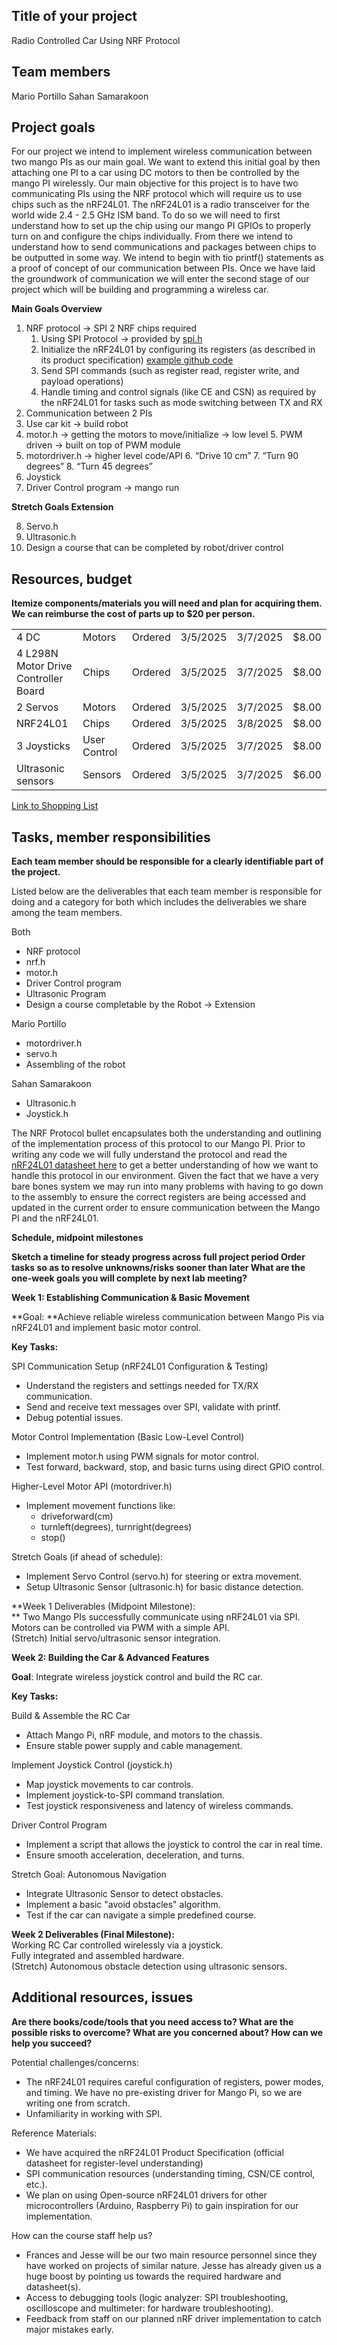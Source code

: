 
## **Title of your project**

Radio Controlled Car Using NRF Protocol


## **Team members**

Mario Portillo Sahan Samarakoon


## **Project goals**

For our project we intend to implement wireless communication between two mango PIs as our main goal. We want to extend this initial goal by then attaching one PI to a car using DC motors to then be controlled by the mango PI wirelessly. Our main objective for this project is to have two communicating PIs using the NRF protocol which will require us to use chips such as the nRF24L01. The nRF24L01 is a radio transceiver for the world wide 2.4 - 2.5 GHz ISM band. To do so we will need to first understand how to set up the chip using our mango PI GPIOs to properly turn on and configure the chips individually. From there we intend to understand how to send communications and packages between chips to be outputted in some way. We intend to begin with tio printf() statements as a proof of concept of our communication between PIs. Once we have laid the groundwork of communication we will enter the second stage of our project which will be building and programming a wireless car. 

**Main Goals Overview**



1. NRF protocol -> SPI 2 NRF chips required
    1. Using SPI Protocol -> provided by [spi.h](https://github.com/cs107e/cs107e.github.io/blob/master/project/code_extras/spi.h)
    2. Initialize the nRF24L01 by configuring its registers (as described in its product specification) [example github code ](https://github.com/controllerstech/NRF24L01)
    3. Send SPI commands (such as register read, register write, and payload operations)
    4. Handle timing and control signals (like CE and CSN) as required by the nRF24L01 for tasks such as mode switching between TX and RX
2. Communication between 2 PIs
3. Use car kit -> build robot
4. motor.h -> getting the motors to move/initialize -> low level
    5. PWM driven -> built on top of PWM module
5. motordriver.h  -> higher level code/API 
    6. “Drive 10 cm”
    7. “Turn 90 degrees”
    8. “Turn 45 degrees”
6. Joystick
7. Driver Control program -> mango run

**Stretch Goals Extension**



8. Servo.h
9. Ultrasonic.h
10. Design a course that can be completed by robot/driver control


## **Resources, budget**

**Itemize components/materials you will need and plan for acquiring them. We can reimburse the cost of parts up to $20 per person.**


<table>
  <tr>
   <td>4 DC
   </td>
   <td>Motors
   </td>
   <td>Ordered
   </td>
   <td>3/5/2025
   </td>
   <td>3/7/2025
   </td>
   <td>$8.00
   </td>
  </tr>
  <tr>
   <td>4 L298N Motor Drive Controller Board
   </td>
   <td>Chips
   </td>
   <td>Ordered
   </td>
   <td>3/5/2025
   </td>
   <td>3/7/2025
   </td>
   <td>$8.00
   </td>
  </tr>
  <tr>
   <td>2 Servos
   </td>
   <td>Motors
   </td>
   <td>Ordered
   </td>
   <td>3/5/2025
   </td>
   <td>3/7/2025
   </td>
   <td>$8.00
   </td>
  </tr>
  <tr>
   <td>NRF24L01
   </td>
   <td>Chips
   </td>
   <td>Ordered
   </td>
   <td>3/5/2025
   </td>
   <td>3/8/2025
   </td>
   <td>$8.00
   </td>
  </tr>
  <tr>
   <td>3 Joysticks
   </td>
   <td>User Control
   </td>
   <td>Ordered
   </td>
   <td>3/5/2025
   </td>
   <td>3/7/2025
   </td>
   <td>$8.00
   </td>
  </tr>
  <tr>
   <td>Ultrasonic sensors
   </td>
   <td>Sensors
   </td>
   <td>Ordered
   </td>
   <td>3/5/2025
   </td>
   <td>3/7/2025
   </td>
   <td>$6.00
   </td>
  </tr>
</table>


[Link to Shopping List](https://docs.google.com/spreadsheets/d/1hIcRcWLCS1yLfJa3-90HFtc-oYyIPkL5oC7PKs615Zs/edit?usp=sharing)


## **Tasks, member responsibilities**

**Each team member should be responsible for a clearly identifiable part of the project.**

Listed below are the deliverables that each team member is responsible for doing and a category for both which includes the deliverables we share among the team members.

Both



* NRF protocol
* nrf.h 
* motor.h
* Driver Control program
* Ultrasonic Program
* Design a course completable by the Robot -> Extension

Mario Portillo



* motordriver.h
* servo.h
* Assembling of the robot

Sahan Samarakoon



* Ultrasonic.h
* Joystick.h

The NRF Protocol bullet encapsulates both the understanding and outlining of the implementation process of this protocol to our Mango PI. Prior to writing any code we will fully understand the protocol and read the [nRF24L01 datasheet here](https://www.mouser.com/datasheet/2/297/nRF24L01_Product_Specification_v2_0-9199.pdf) to get a better understanding of how we want to handle this protocol in our environment. Given the fact that we have a very bare bones system we may run into many problems with having to go down to the assembly to ensure the correct registers are being accessed and updated in the current order to ensure communication between the Mango PI and the nRF24L01. 

**Schedule, midpoint milestones**

**Sketch a timeline for steady progress across full project period Order tasks so as to resolve unknowns/risks sooner than later What are the one-week goals you will complete by next lab meeting?**

**Week 1: Establishing Communication & Basic Movement**

**Goal: **Achieve reliable wireless communication between Mango Pis via nRF24L01 and implement basic motor control.

**Key Tasks:**

SPI Communication Setup (nRF24L01 Configuration & Testing)



* Understand the registers and settings needed for TX/RX communication.
* Send and receive text messages over SPI, validate with printf.
* Debug potential issues.

Motor Control Implementation (Basic Low-Level Control)



* Implement motor.h using PWM signals for motor control.
* Test forward, backward, stop, and basic turns using direct GPIO control.

Higher-Level Motor API (motordriver.h)



* Implement movement functions like:
    * driveforward(cm)
    * turnleft(degrees), turnright(degrees)
    * stop()

Stretch Goals (if ahead of schedule):



* Implement Servo Control (servo.h) for steering or extra movement.
* Setup Ultrasonic Sensor (ultrasonic.h) for basic distance detection.

 **Week 1 Deliverables (Midpoint Milestone): \
** Two Mango PIs successfully communicate using nRF24L01 via SPI. \
 Motors can be controlled via PWM with a simple API. \
 (Stretch) Initial servo/ultrasonic sensor integration.

**Week 2: Building the Car & Advanced Features**

**Goal**: Integrate wireless joystick control and build the RC car.

 **Key Tasks:**

 Build & Assemble the RC Car



* Attach Mango Pi, nRF module, and motors to the chassis.
* Ensure stable power supply and cable management.

Implement Joystick Control (joystick.h)



* Map joystick movements to car controls.
* Implement joystick-to-SPI command translation.
* Test joystick responsiveness and latency of wireless commands.

Driver Control Program



* Implement a script that allows the joystick to control the car in real time.
* Ensure smooth acceleration, deceleration, and turns.

Stretch Goal: Autonomous Navigation



* Integrate Ultrasonic Sensor to detect obstacles.
* Implement a basic "avoid obstacles" algorithm.
* Test if the car can navigate a simple predefined course.

**Week 2 Deliverables (Final Milestone):** \
 Working RC Car controlled wirelessly via a joystick. \
 Fully integrated and assembled hardware. \
 (Stretch) Autonomous obstacle detection using ultrasonic sensors.


## 


## **Additional resources, issues**

**Are there books/code/tools that you need access to? What are the possible risks to overcome? What are you concerned about? How can we help you succeed?**

Potential challenges/concerns: 



* The nRF24L01 requires careful configuration of registers, power modes, and timing. We have no pre-existing driver for Mango Pi, so we are writing one from scratch.
* Unfamiliarity in working with SPI. 

Reference Materials:



* We have acquired the nRF24L01 Product Specification (official datasheet for register-level understanding)
* SPI communication resources (understanding timing, CSN/CE control, etc.).
* We plan on using Open-source nRF24L01 drivers for other microcontrollers (Arduino, Raspberry Pi) to gain inspiration for our implementation.

How can the course staff help us?



* Frances and Jesse will be our two main resource personnel since they have worked on projects of similar nature. Jesse has already given us a huge boost by pointing us towards the required hardware and datasheet(s).
* Access to debugging tools (logic analyzer: SPI troubleshooting, oscilloscope and multimeter: for hardware troubleshooting).
* Feedback from staff on our planned nRF driver implementation to catch major mistakes early.
